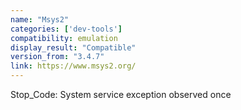 ```yaml
---
name: "Msys2"
categories: ['dev-tools']
compatibility: emulation
display_result: "Compatible"
version_from: "3.4.7"
link: https://www.msys2.org/
---
```


Stop_Code: System service exception observed once